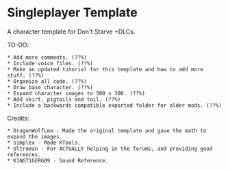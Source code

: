 # Singleplayer Template
A character template for Don't Starve +DLCs.

TO-DO:

	* Add more comments. (??%)
	* Include voice files. (??%)
	* Make an updated tutorial for this template and how to add more stuff. (??%)
	* Organize all code. (??%)
	* Draw base character. (??%)
	* Expand character images to 300 x 300. (??%)
	* Add skirt, pigtails and tail. (??%)
	* Include a backwards compatible exported folder for older mods. (??%)

Credits:

	* DragonWolfLeo - Made the original template and gave the math to expand the images.
	* simplex - Made KTools.
	* Ultroman - For ACTUALLY helping in the forums, and providing good references.
	* K1NGT1GER609 - Sound Reference.
